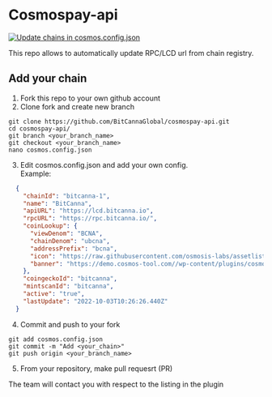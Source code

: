 # Cosmospay-api

[![Update chains in cosmos.config.json](https://github.com/BitCannaGlobal/Cosmos-Pay/actions/workflows/main.yml/badge.svg)](https://github.com/BitCannaGlobal/Cosmos-Pay/actions/workflows/main.yml)

This repo allows to automatically update RPC/LCD url from chain registry.

## Add your chain

1. Fork this repo to your own github account
2. Clone fork and create new branch

```
git clone https://github.com/BitCannaGlobal/cosmospay-api.git
cd cosmospay-api/
git branch <your_branch_name>
git checkout <your_branch_name>
nano cosmos.config.json
```

3. Edit cosmos.config.json and add your own config.  
Example:
``` json
  {
    "chainId": "bitcanna-1",
    "name": "BitCanna",
    "apiURL": "https://lcd.bitcanna.io",
    "rpcURL": "https://rpc.bitcanna.io/",
    "coinLookup": {
      "viewDenom": "BCNA",
      "chainDenom": "ubcna",
      "addressPrefix": "bcna",
      "icon": "https://raw.githubusercontent.com/osmosis-labs/assetlists/main/images/bcna.svg",
      "banner": "https://demo.cosmos-tool.com//wp-content/plugins/cosmos-woocomerce/public/img/BitCanna.png"
    },
    "coingeckoId": "bitcanna",
    "mintscanId": "bitcanna",
    "active": "true",
    "lastUpdate": "2022-10-03T10:26:26.440Z"
  }
```  
4. Commit and push to your fork

```
git add cosmos.config.json
git commit -m "Add <your_chain>"
git push origin <your_branch_name>
```

5. From your repository, make pull requesrt (PR)

The team will contact you with respect to the listing in the plugin


